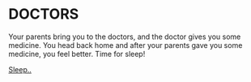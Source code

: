 # DOCTORS

Your parents bring you to the doctors, and the doctor gives you some medicine. You head back home and after your parents gave you some medicine, you feel better. Time for sleep!

[Sleep..](../morning)  

